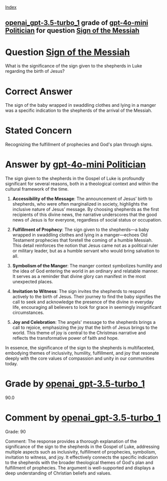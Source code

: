 
[Index](../../../../index.md)
## [openai_gpt-3.5-turbo_1](../../../grading_models/openai_gpt-3.5-turbo_1.md) grade of [gpt-4o-mini Politician](../../../answering_models/gpt-4o-mini_Politician.md) for question [Sign of the Messiah](../../../questions/Sign_of_the_Messiah.md)

# Question [Sign of the Messiah](../../../questions/Sign_of_the_Messiah.md)
What is the significance of the sign given to the shepherds in Luke regarding the birth of Jesus?

# Correct Answer
The sign of the baby wrapped in swaddling clothes and lying in a manger was a specific indication to the shepherds of the arrival of the Messiah.

# Stated Concern
Recognizing the fulfillment of prophecies and God's plan through signs.

# Answer by [gpt-4o-mini Politician](../../../answering_models/gpt-4o-mini_Politician.md)
The sign given to the shepherds in the Gospel of Luke is profoundly significant for several reasons, both in a theological context and within the cultural framework of the time.

1. **Accessibility of the Message**: The announcement of Jesus’ birth to shepherds, who were often marginalized in society, highlights the inclusive nature of Jesus’ message. By choosing shepherds as the first recipients of this divine news, the narrative underscores that the good news of Jesus is for everyone, regardless of social status or occupation.

2. **Fulfillment of Prophecy**: The sign given to the shepherds—a baby wrapped in swaddling clothes and lying in a manger—echoes Old Testament prophecies that foretell the coming of a humble Messiah. This detail reinforces the notion that Jesus came not as a political ruler or military leader, but as a humble servant who would bring salvation to all.

3. **Symbolism of the Manger**: The manger context symbolizes humility and the idea of God entering the world in an ordinary and relatable manner. It serves as a reminder that divine glory can manifest in the most unexpected places.

4. **Invitation to Witness**: The sign invites the shepherds to respond actively to the birth of Jesus. Their journey to find the baby signifies the call to seek and acknowledge the presence of the divine in everyday life, encouraging all believers to look for grace in seemingly insignificant circumstances.

5. **Joy and Celebration**: The angels' message to the shepherds brings a call to rejoice, emphasizing the joy that the birth of Jesus brings to the world. This theme of joy is central to the Christmas narrative and reflects the transformative power of faith and hope.

In essence, the significance of the sign to the shepherds is multifaceted, embodying themes of inclusivity, humility, fulfillment, and joy that resonate deeply with the core values of compassion and unity in our communities today.

# Grade by [openai_gpt-3.5-turbo_1](../../../grading_models/openai_gpt-3.5-turbo_1.md)
90.0

# Comment by [openai_gpt-3.5-turbo_1](../../../grading_models/openai_gpt-3.5-turbo_1.md)
Grade: 90

Comment: The response provides a thorough explanation of the significance of the sign to the shepherds in the Gospel of Luke, addressing multiple aspects such as inclusivity, fulfillment of prophecies, symbolism, invitation to witness, and joy. It effectively connects the specific indication to the shepherds with the broader theological themes of God's plan and fulfillment of prophecies. The argument is well-supported and displays a deep understanding of Christian beliefs and values.
